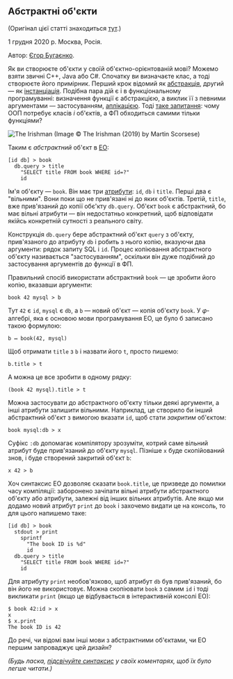 ## Абстрактні об'єкти

(Оригінал цієї статті знаходиться [тут](https://www.yegor256.com/2020/12/01/abstract-objects.html).)

1 грудня 2020 р. Москва, Росія.

Автор: [Єгор Бугаєнко](https://www.yegor256.com).

Як ви створюєте об'єкти у своїй об'єктно-орієнтованій мові? Можемо взяти звичні C++, Java або C#. Спочатку ви визначаєте клас, а тоді створюєте його примірник. Перший крок відомий як [абстракція](https://en.wikipedia.org/wiki/Abstraction_%28computer_science%29), другий — як [інстанціація](https://en.wikipedia.org/wiki/Instance_%28computer_science%29#Object_oriented_programming). Подібна пара дій є і в функціональному програмуванні: визначення функції є абстракцією, а виклик її з певними аргументами — застосуванням, [аплікацією](https://en.wikipedia.org/wiki/Apply). Тоді [таке запитання](https://www.yegor256.com/2016/09/20/oop-without-classes.html): чому ООП потребує класів *і* об'єктів, а ФП обходиться самими тільки функціями?

![The Irishman](/the-irishman.jpg)
(Image :copyright: The Irishman (2019) by Martin Scorsese)

Таким є *абстрактний* об'єкт в [EO](https://www.eolang.org/):

```
[id db] > book
  db.query > title
    "SELECT title FROM book WHERE id=?"
    id
```

Ім'я об'єкту — `book`. Він має три [атрибути](https://www.yegor256.com/2020/11/24/objects-without-methods.html): `id`, `db` і `title`. Перші два є "вільними". Вони поки що не прив'язані ні до яких об'єктів. Третій, `title`, вже прив'язаний до копії обє'кту `db.query`. Об'єкт `book` є абстрактний, бо має вільні атрибути — він недостатньо конкретний, щоб відповідати якійсь конкретній сутності з реального світу.

Конструкція `db.query` бере абстрактний об'єкт `query` з об'єкту, прив'язаного до атрибуту `db` і робить з нього копію, вказуючи два аргументи: рядок запиту SQL і `id`. Процес копіювання абстрактного об'єкту називається "застосуванням", оскільки він дуже подібний до застосування аргументів до функції в ФП.

Правильний спосіб використати абстрактний `book` — це зробити його копію, вказавши аргументи:

```
book 42 mysql > b
```

Тут `42` є `id`, `mysql` є `db`, а `b` — новий об'єкт — копія об'єкту `book`. У 𝜑-алгебрі, яка є основою мови програмування EO, це було б записано такою формулою:

```
b ↤ book(42, mysql)
```

Щоб отримати `title` з `b` і назвати його `t`, просто пишемо:

```
b.title > t
```

А можна це все зробити в одному рядку:

```
(book 42 mysql).title > t
```

Можна застосувати до абстрактного об'єкту тільки деякі аргументи, а інші атрибути залишити вільними. Наприклад, це створило би інший абстрактний об'єкт з вимогою вказати `id`, щоб стати *закритим* об'єктом:

```
book mysql:db > x
```

Суфікс `:db` допомагає компілятору зрозуміти, котрий саме вільний атрибут буде прив'язаний до об'єкту `mysql`. Пізніше `x` буде скопійований знов, і буде створений закритий об'єкт `b`:

```
x 42 > b
```

Хоч синтаксис EO дозволяє сказати `book.title`, це призведе до помилки часу компіляції: заборонено зачіпати вільні атрибути абстрактного об'єкту або атрибути, залежні від інших вільних атрибутів. Але якщо ми додамо новий атрибут `print` до `book` і захочемо видати це на консоль, то для цього напишемо таке:

```
[id db] > book
  stdout > print
    sprintf
      "The book ID is %d"
      id
  db.query > title
    "SELECT title FROM book WHERE id=?"
    id
```

Для атрибуту `print` необов'язково, щоб атрибут `db` був прив'язаний, бо він його не використовує. Можна скопіювати `book` з самим `id` і тоді викликати `print` (якщо це відбувається в інтерактивній консолі EO):

```
$ book 42:id > x
x
$ x.print
The book ID is 42
```

До речі, чи відомі вам інші мови з абстрактними об'єктами, чи EO першим запроваджує цей дизайн?

*(Будь ласка, [підсвічуйте синтаксис](https://help.disqus.com/commenting/what-html-tags-are-allowed-within-comments) у своїх коментарях, щоб їх було легше читати.)*
